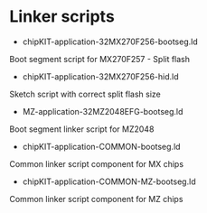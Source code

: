 Linker scripts
==============


* chipKIT-application-32MX270F256-bootseg.ld

Boot segment script for MX270F257 - Split flash

* chipKIT-application-32MX270F256-hid.ld

Sketch script with correct split flash size

* MZ-application-32MZ2048EFG-bootseg.ld

Boot segment linker script for MZ2048

* chipKIT-application-COMMON-bootseg.ld

Common linker script component for MX chips

* chipKIT-application-COMMON-MZ-bootseg.ld

Common linker script component for MZ chips
